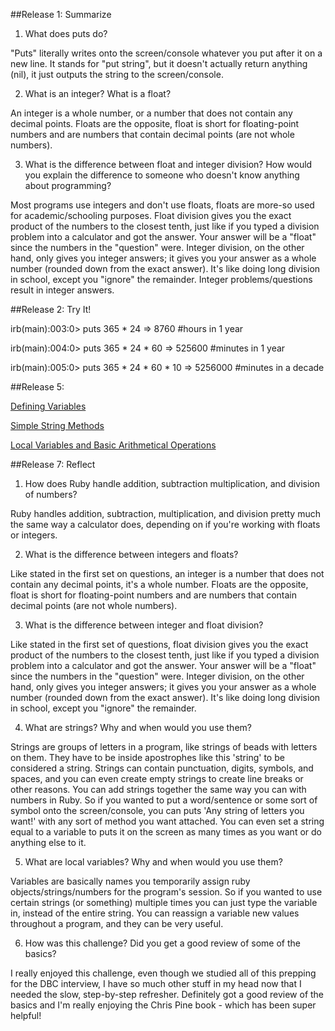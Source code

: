 ##Release 1: Summarize

1) What does puts do?

"Puts" literally writes onto the screen/console whatever you put after it on a new line. It stands for "put string", but it doesn't actually return anything (nil), it just outputs the string to the screen/console. 

2) What is an integer? What is a float?

An integer is a whole number, or a number that does not contain any decimal points. Floats are the opposite, float is short for floating-point numbers and are numbers that contain decimal points (are not whole numbers). 

3) What is the difference between float and integer division? How would you explain the difference to someone who doesn't know anything about programming?

Most programs use integers and don't use floats, floats are more-so used for academic/schooling purposes. Float division gives you the exact product of the numbers to the closest tenth, just like if you typed a division problem into a calculator and got the answer. Your answer will be a "float" since the numbers in the "question" were. Integer division, on the other hand, only gives you integer answers; it gives you your answer as a whole number (rounded down from the exact answer). It's like doing long division in school, except you "ignore" the remainder. Integer problems/questions result in integer answers.

##Release 2: Try It!

irb(main):003:0> puts 365 * 24 
=> 8760 					#hours in 1 year

irb(main):004:0> puts 365 * 24 * 60 
=> 525600					#minutes in 1 year

irb(main):005:0> puts 365 * 24 * 60 * 10 
=> 5256000					#minutes in a decade

##Release 5: 

[Defining Variables](https://github.com/lmarkzon/phase-0/blob/master/week-4/defining.variables.rb)

[Simple String Methods](https://github.com/lmarkzon/phase-0/blob/master/week-4/simple-string.rb)

[Local Variables and Basic Arithmetical Operations](https://github.com/lmarkzon/phase-0/blob/master/week-4/basic-math.rb)

##Release 7: Reflect

1) How does Ruby handle addition, subtraction multiplication, and division of numbers?

Ruby handles addition, subtraction, multiplication, and division pretty much the same way a calculator does, depending on if you're working with floats or integers.

2) What is the difference between integers and floats?

Like stated in the first set on questions, an integer is a number that does not contain any decimal points, it's a whole number. Floats are the opposite, float is short for floating-point numbers and are numbers that contain decimal points (are not whole numbers).

3) What is the difference between integer and float division?

Like stated in the first set of questions, float division gives you the exact product of the numbers to the closest tenth, just like if you typed a division problem into a calculator and got the answer. Your answer will be a "float" since the numbers in the "question" were. Integer division, on the other hand, only gives you integer answers; it gives you your answer as a whole number (rounded down from the exact answer). It's like doing long division in school, except you "ignore" the remainder.

4) What are strings? Why and when would you use them?

Strings are groups of letters in a program, like strings of beads with letters on them. They have to be inside apostrophes like this 'string' to be considered a string. Strings can contain punctuation, digits, symbols, and  spaces, and you can even create empty strings to create line breaks or other reasons. You can add strings together the same way you can with numbers in Ruby. So if you wanted to put a word/sentence or some sort of symbol onto the screen/console, you can puts 'Any string of letters you want!' with any sort of method you want attached. You can even set a string equal to a variable to puts it on the screen as many times as you want or do anything else to it.

5) What are local variables? Why and when would you use them?

Variables are basically names you temporarily assign ruby objects/strings/numbers for the program's session. So if you wanted to use certain strings (or something) multiple times you can just type the variable in, instead of the entire string. You can reassign a variable new values throughout a program, and they can be very useful.

6) How was this challenge? Did you get a good review of some of the basics?

I really enjoyed this challenge, even though we studied all of this prepping for the DBC interview, I have so much other stuff in my head now that I needed the slow, step-by-step refresher. Definitely got a good review of the basics and I'm really enjoying the Chris Pine book - which has been super helpful!
